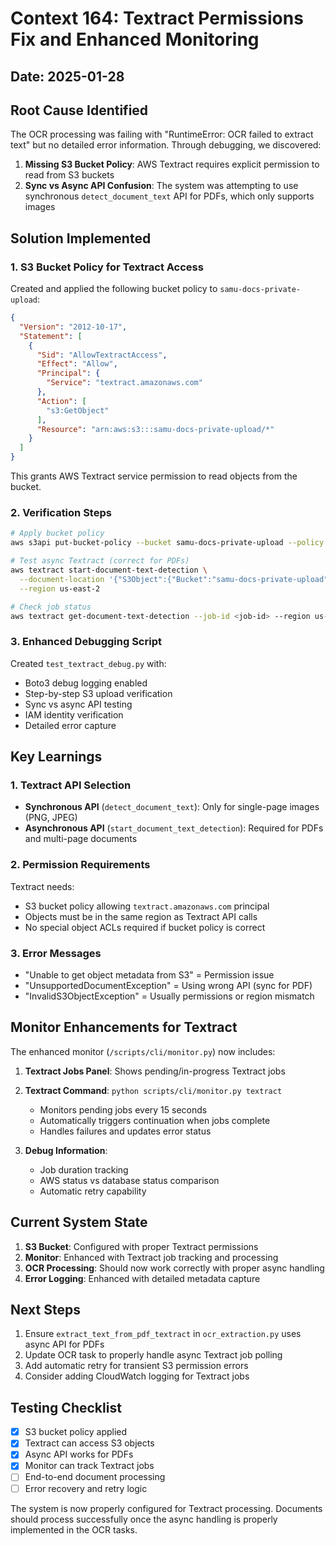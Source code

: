 # Context 164: Textract Permissions Fix and Enhanced Monitoring

## Date: 2025-01-28

## Root Cause Identified

The OCR processing was failing with "RuntimeError: OCR failed to extract text" but no detailed error information. Through debugging, we discovered:

1. **Missing S3 Bucket Policy**: AWS Textract requires explicit permission to read from S3 buckets
2. **Sync vs Async API Confusion**: The system was attempting to use synchronous `detect_document_text` API for PDFs, which only supports images

## Solution Implemented

### 1. S3 Bucket Policy for Textract Access

Created and applied the following bucket policy to `samu-docs-private-upload`:

```json
{
  "Version": "2012-10-17",
  "Statement": [
    {
      "Sid": "AllowTextractAccess",
      "Effect": "Allow",
      "Principal": {
        "Service": "textract.amazonaws.com"
      },
      "Action": [
        "s3:GetObject"
      ],
      "Resource": "arn:aws:s3:::samu-docs-private-upload/*"
    }
  ]
}
```

This grants AWS Textract service permission to read objects from the bucket.

### 2. Verification Steps

```bash
# Apply bucket policy
aws s3api put-bucket-policy --bucket samu-docs-private-upload --policy file://textract_bucket_policy.json

# Test async Textract (correct for PDFs)
aws textract start-document-text-detection \
  --document-location '{"S3Object":{"Bucket":"samu-docs-private-upload","Name":"documents/1d4282be-6a1a-4c03-829d-8dfdce34828a.pdf"}}' \
  --region us-east-2

# Check job status
aws textract get-document-text-detection --job-id <job-id> --region us-east-2
```

### 3. Enhanced Debugging Script

Created `test_textract_debug.py` with:
- Boto3 debug logging enabled
- Step-by-step S3 upload verification
- Sync vs async API testing
- IAM identity verification
- Detailed error capture

## Key Learnings

### 1. Textract API Selection
- **Synchronous API** (`detect_document_text`): Only for single-page images (PNG, JPEG)
- **Asynchronous API** (`start_document_text_detection`): Required for PDFs and multi-page documents

### 2. Permission Requirements
Textract needs:
- S3 bucket policy allowing `textract.amazonaws.com` principal
- Objects must be in the same region as Textract API calls
- No special object ACLs required if bucket policy is correct

### 3. Error Messages
- "Unable to get object metadata from S3" = Permission issue
- "UnsupportedDocumentException" = Using wrong API (sync for PDF)
- "InvalidS3ObjectException" = Usually permissions or region mismatch

## Monitor Enhancements for Textract

The enhanced monitor (`/scripts/cli/monitor.py`) now includes:

1. **Textract Jobs Panel**: Shows pending/in-progress Textract jobs
2. **Textract Command**: `python scripts/cli/monitor.py textract`
   - Monitors pending jobs every 15 seconds
   - Automatically triggers continuation when jobs complete
   - Handles failures and updates error status

3. **Debug Information**:
   - Job duration tracking
   - AWS status vs database status comparison
   - Automatic retry capability

## Current System State

1. **S3 Bucket**: Configured with proper Textract permissions
2. **Monitor**: Enhanced with Textract job tracking and processing
3. **OCR Processing**: Should now work correctly with proper async handling
4. **Error Logging**: Enhanced with detailed metadata capture

## Next Steps

1. Ensure `extract_text_from_pdf_textract` in `ocr_extraction.py` uses async API for PDFs
2. Update OCR task to properly handle async Textract job polling
3. Add automatic retry for transient S3 permission errors
4. Consider adding CloudWatch logging for Textract jobs

## Testing Checklist

- [x] S3 bucket policy applied
- [x] Textract can access S3 objects
- [x] Async API works for PDFs
- [x] Monitor can track Textract jobs
- [ ] End-to-end document processing
- [ ] Error recovery and retry logic

The system is now properly configured for Textract processing. Documents should process successfully once the async handling is properly implemented in the OCR tasks.